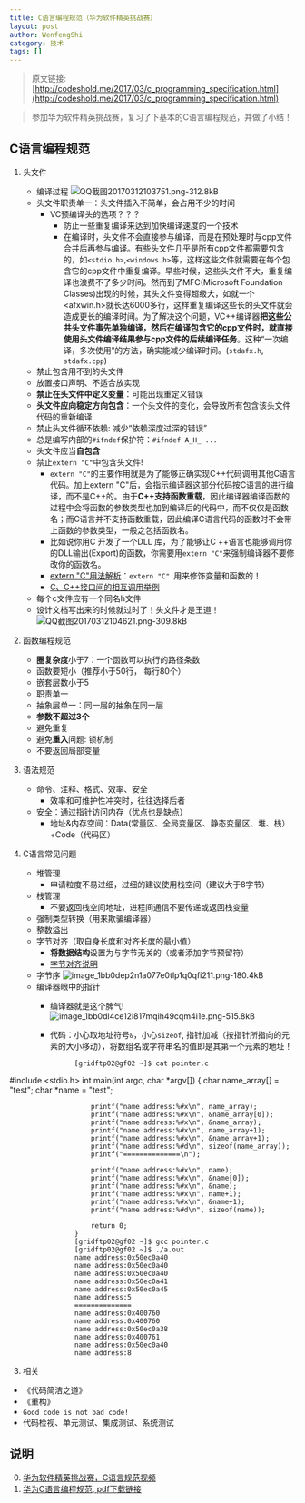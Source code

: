 ```yaml
---
title: C语言编程规范（华为软件精英挑战赛）
layout: post
author: WenfengShi
category: 技术
tags: []
---
```

> 原文链接: [http://codeshold.me/2017/03/c_programming_specification.html](http://codeshold.me/2017/03/c_programming_specification.html)  


> 参加华为软件精英挑战赛，复习了下基本的C语言编程规范，并做了小结！


## C语言编程规范

1. 头文件
    - 编译过程
        ![QQ截图20170312103751.png-312.8kB][1]
    - 头文件职责单一：头文件插入不简单，会占用不少的时间
        - VC预编译头的选项？？？
            - 防止一些重复编译来达到加快编译速度的一个技术
            - 在编译时，头文件不会直接参与编译，而是在预处理时与cpp文件合并后再参与编译。有些头文件几乎是所有cpp文件都需要包含的，如`<stdio.h>`,`<windows.h>`等，这样这些文件就需要在每个包含它的cpp文件中重复编译。早些时候，这些头文件不大，重复编译也浪费不了多少时间。然而到了MFC(Microsoft Foundation Classes)出现的时候，其头文件变得超级大，如就一个<afxwin.h>就长达6000多行，这样重复编译这些长的头文件就会造成更长的编译时间。为了解决这个问题，VC++编译器**把这些公共头文件事先单独编译，然后在编译包含它的cpp文件时，就直接使用头文件编译结果参与cpp文件的后续编译任务**。这种“一次编译，多次使用”的方法，确实能减少编译时间。(`stdafx.h`, `stdafx.cpp`)
    - 禁止包含用不到的头文件
    - 放置接口声明、不适合放实现
    - **禁止在头文件中定义变量**：可能出现重定义错误
    - **头文件应向稳定方向包含**：一个头文件的变化，会导致所有包含该头文件代码的重新编译
    - 禁止头文件循环依赖: 减少“依赖深度过深的错误”
    - 总是编写内部的`#ifndef`保护符：`#ifndef A_H_ ...`
    - 头文件应当**自包含**
    - 禁止`extern "C"`中包含头文件!
        - `extern "C"`的主要作用就是为了能够正确实现C++代码调用其他C语言代码。加上extern "C"后，会指示编译器这部分代码按C语言的进行编译，而不是C++的。由于**C++支持函数重载**，因此编译器编译函数的过程中会将函数的参数类型也加到编译后的代码中，而不仅仅是函数名；而C语言并不支持函数重载，因此编译C语言代码的函数时不会带上函数的参数类型，一般之包括函数名。
        - 比如说你用C 开发了一个DLL 库，为了能够让C ++语言也能够调用你的DLL输出(Export)的函数，你需要用`extern "C"`来强制编译器不要修改你的函数名。
        - [extern "C"用法解析][2]：`extern "C" `用来修饰变量和函数的！
        - [C、C++接口间的相互调用举例][3]
    - 每个c文件应有一个同名h文件
    - 设计文档写出来的时候就过时了！头文件才是王道！
    ![QQ截图20170312104621.png-309.8kB][4]
    
1. 函数编程规范
    - **圈复杂度**小于7：一个函数可以执行的路径条数
    - 函数要短小（推荐小于50行， 每行80个）
    - 嵌套层数小于5
    - 职责单一
    - 抽象层单一：同一层的抽象在同一层
    - **参数不超过3个**
    - 避免重复
    - 避免**重入**问题: 锁机制
    - 不要返回局部变量
2. 语法规范
    - 命令、注释、格式、效率、安全
        - 效率和可维护性冲突时，往往选择后者
    - 安全：通过指针访问内存（优点也是缺点）
        - 地址&内存空间：Data(常量区、全局变量区、静态变量区、堆、栈）+Code（代码区）
3. C语言常见问题
    - 堆管理
        - 申请粒度不易过细，过细的建议使用栈空间（建议大于8字节）
    - 栈管理
        - 不要返回栈空间地址，进程间通信不要传递或返回栈变量
    - 强制类型转换（用来欺骗编译器）
    - 整数溢出
    - 字节对齐（取自身长度和对齐长度的最小值）
        - **将数据结构**设置为与字节无关的（或者添加字节预留符）
        - [字节对齐说明][5]
    - 字节序
        ![image_1bb0dep2n1a077e0tlp1q0qfi211.png-180.4kB][6]
    - 编译器眼中的指针
        - 编译器就是这个脾气!
            ![image_1bb0dl4ce12i817mqih49cqm4i1e.png-515.8kB][7]
        - 代码：小心取地址符号`&`，小心`sizeof`, 指针加减（按指针所指向的元素的大小移动），将数组名或字符串名的值即是其第一个元素的地址！

                    [gridftp02@gf02 ~]$ cat pointer.c 
#include <stdio.h>
                    int main(int argc, char *argv[])
                    {
                        char name_array[] = "test";
                        char *name = "test";
                        
                        printf("name address:%#x\n", name_array);
                        printf("name address:%#x\n", &name_array[0]);
                        printf("name address:%#x\n", &name_array);
                        printf("name address:%#x\n", name_array+1);
                        printf("name address:%#x\n", &name_array+1);
                        printf("name address:%#d\n", sizeof(name_array));
                        printf("==============\n");
                        
                        printf("name address:%#x\n", name);
                        printf("name address:%#x\n", &name[0]);
                        printf("name address:%#x\n", &name);
                        printf("name address:%#x\n", name+1);
                        printf("name address:%#x\n", &name+1);
                        printf("name address:%#d\n", sizeof(name));
                        
                        return 0;
                    }
                    [gridftp02@gf02 ~]$ gcc pointer.c 
                    [gridftp02@gf02 ~]$ ./a.out 
                    name address:0x50ec0a40
                    name address:0x50ec0a40
                    name address:0x50ec0a40
                    name address:0x50ec0a41
                    name address:0x50ec0a45
                    name address:5
                    ==============
                    name address:0x400760
                    name address:0x400760
                    name address:0x50ec0a38
                    name address:0x400761
                    name address:0x50ec0a40
                    name address:8


3. 相关
- 《代码简洁之道》
- 《重构》
- `Good code is not bad code!`
- 代码检视、单元测试、集成测试、系统测试


## 说明
0. [华为软件精英挑战赛，C语言规范视频][8]
1. [华为C语言编程规范, pdf下载链接][9]


  [1]: http://static.zybuluo.com/wuzhimang/780vktvfr3omvf1umwucgh8e/QQ%E6%88%AA%E5%9B%BE20170312103751.png
  [2]: http://www.jianshu.com/p/5d2eeeb93590
  [3]: http://blog.csdn.net/lincoln_2012/article/details/50801080
  [4]: http://static.zybuluo.com/wuzhimang/ksd8eakge47kwrrav0vohtl9/QQ%E6%88%AA%E5%9B%BE20170312104621.png
  [5]: http://blog.csdn.net/21aspnet/article/details/6729724#comments
  [6]: http://static.zybuluo.com/wuzhimang/7zy52n1xml94txde8s7b2lc4/image_1bb0dep2n1a077e0tlp1q0qfi211.png
  [7]: http://static.zybuluo.com/wuzhimang/4c1ab263agvswn13vry0t90c/image_1bb0dl4ce12i817mqih49cqm4i1e.png
  [8]: http://codecraft.huawei.com/home/SoftBooks
  [9]: http://download.csdn.net/download/r77683962/5065107
